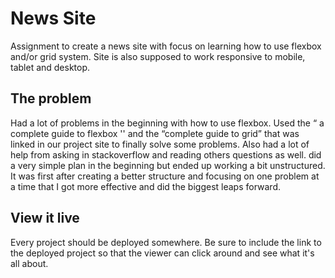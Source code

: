 # News Site

Assignment to create a news site with focus on learning how to use flexbox and/or grid system. Site is also supposed to work responsive to mobile, tablet and desktop. 

## The problem

Had a lot of problems in the beginning with how to use flexbox. Used the “ a complete guide to flexbox '' and the “complete guide to grid” that was linked in our project site to finally solve some problems. Also had a lot of help from asking in stackoverflow and reading others questions as well. 
did a very simple plan in the beginning but ended up working a bit unstructured. It was first after creating a better structure and focusing on one problem at a time that I got more effective and did the biggest leaps forward. 


## View it live
Every project should be deployed somewhere. Be sure to include the link to the deployed project so that the viewer can click around and see what it's all about.
